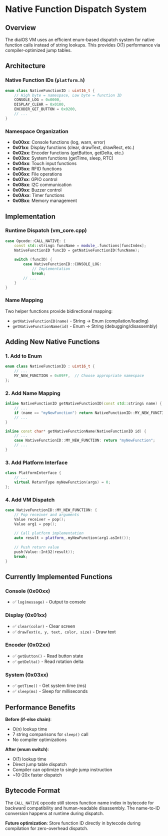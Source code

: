 # Native Function Dispatch System

## Overview
The dialOS VM uses an efficient enum-based dispatch system for native function calls instead of string lookups. This provides O(1) performance via compiler-optimized jump tables.

## Architecture

### Native Function IDs (`platform.h`)
```cpp
enum class NativeFunctionID : uint16_t {
    // High byte = namespace, Low byte = function ID
    CONSOLE_LOG = 0x0000,
    DISPLAY_CLEAR = 0x0100,
    ENCODER_GET_BUTTON = 0x0200,
    // ...
}
```

### Namespace Organization
- **0x00xx**: Console functions (log, warn, error)
- **0x01xx**: Display functions (clear, drawText, drawRect, etc.)
- **0x02xx**: Encoder functions (getButton, getDelta, etc.)
- **0x03xx**: System functions (getTime, sleep, RTC)
- **0x04xx**: Touch input functions
- **0x05xx**: RFID functions
- **0x06xx**: File operations
- **0x07xx**: GPIO control
- **0x08xx**: I2C communication
- **0x09xx**: Buzzer control
- **0x0Axx**: Timer functions
- **0x0Bxx**: Memory management

## Implementation

### Runtime Dispatch (vm_core.cpp)
```cpp
case Opcode::CALL_NATIVE: {
    const std::string& funcName = module_.functions[funcIndex];
    NativeFunctionID funcID = getNativeFunctionID(funcName);
    
    switch (funcID) {
        case NativeFunctionID::CONSOLE_LOG:
            // Implementation
            break;
        // ...
    }
}
```

### Name Mapping
Two helper functions provide bidirectional mapping:
- `getNativeFunctionID(name)` - String → Enum (compilation/loading)
- `getNativeFunctionName(id)` - Enum → String (debugging/disassembly)

## Adding New Native Functions

### 1. Add to Enum
```cpp
enum class NativeFunctionID : uint16_t {
    // ...
    MY_NEW_FUNCTION = 0x09FF,  // Choose appropriate namespace
};
```

### 2. Add Name Mapping
```cpp
inline NativeFunctionID getNativeFunctionID(const std::string& name) {
    // ...
    if (name == "myNewFunction") return NativeFunctionID::MY_NEW_FUNCTION;
    // ...
}

inline const char* getNativeFunctionName(NativeFunctionID id) {
    // ...
    case NativeFunctionID::MY_NEW_FUNCTION: return "myNewFunction";
    // ...
}
```

### 3. Add Platform Interface
```cpp
class PlatformInterface {
    // ...
    virtual ReturnType myNewFunction(args) = 0;
};
```

### 4. Add VM Dispatch
```cpp
case NativeFunctionID::MY_NEW_FUNCTION: {
    // Pop receiver and arguments
    Value receiver = pop();
    Value arg1 = pop();
    
    // Call platform implementation
    auto result = platform_.myNewFunction(arg1.asInt());
    
    // Push return value
    push(Value::Int32(result));
    break;
}
```

## Currently Implemented Functions

### Console (0x00xx)
- ✅ `log(message)` - Output to console

### Display (0x01xx)
- ✅ `clear(color)` - Clear screen
- ✅ `drawText(x, y, text, color, size)` - Draw text

### Encoder (0x02xx)
- ✅ `getButton()` - Read button state
- ✅ `getDelta()` - Read rotation delta

### System (0x03xx)
- ✅ `getTime()` - Get system time (ms)
- ✅ `sleep(ms)` - Sleep for milliseconds

## Performance Benefits

**Before (if-else chain)**:
- O(n) lookup time
- 7 string comparisons for `sleep()` call
- No compiler optimizations

**After (enum switch)**:
- O(1) lookup time
- Direct jump table dispatch
- Compiler can optimize to single jump instruction
- ~10-20x faster dispatch

## Bytecode Format
The `CALL_NATIVE` opcode still stores function name index in bytecode for backward compatibility and human-readable disassembly. The name-to-ID conversion happens at runtime during dispatch.

**Future optimization**: Store function ID directly in bytecode during compilation for zero-overhead dispatch.
